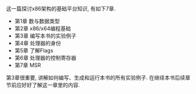 这一篇探讨x86架构的基础平台知识, 有如下7章. 

- 第1章 数与数据类型
- 第2章 x86/x64编程基础
- 第3章 编写本书的实验例子
- 第4章 处理器的身份
- 第5章 了解Flags
- 第6章 处理器的控制寄存器
- 第7章 MSR

第3章很重要, 讲解如何编写、生成和运行本书的所有实验例子. 在继续本书后续章节前应好好了解这一章里的内容. 